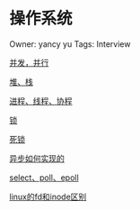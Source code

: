 # 操作系统

Owner: yancy yu
Tags: Interview

[并发，并行](%E5%B9%B6%E5%8F%91%EF%BC%8C%E5%B9%B6%E8%A1%8C%20eacd1b68680c42029dc696332975d3cd.md)

[堆、栈](%E5%A0%86%E3%80%81%E6%A0%88%205db0e910f87047f89e5e2f4f8d9b2f02.md)

[进程、线程、协程](%E8%BF%9B%E7%A8%8B%E3%80%81%E7%BA%BF%E7%A8%8B%E3%80%81%E5%8D%8F%E7%A8%8B%207fb6d12753994b4a8e161231ea0d73b0.md)

[锁](%E9%94%81%20bf99b274acb8426e8b8fcf603a1b218f.md)

[死锁](%E6%AD%BB%E9%94%81%20470e1ea602ba4f0da4ad2ec97150aea5.md)

[异步如何实现的](%E5%BC%82%E6%AD%A5%E5%A6%82%E4%BD%95%E5%AE%9E%E7%8E%B0%E7%9A%84%2058453e2c569d4bfaabc84b2a8ffa6ddc.md)

[select、poll、epoll](select%E3%80%81poll%E3%80%81epoll%20039c217a7ded4bcf96a0d898fe394e0d.md)

[linux的fd和inode区别](linux%E7%9A%84fd%E5%92%8Cinode%E5%8C%BA%E5%88%AB%206633ffa6b87c4df994fed49cce3b762b.md)